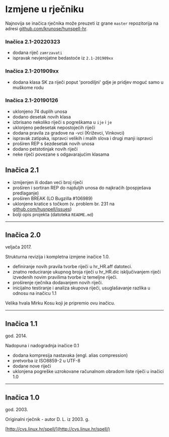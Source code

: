 # Izmjene u rječniku


Najnovija se inačica rječnika može preuzeti iz grane `master` repozitorija na adresi [github.com/krunose/hunspell-hr](https://github.com/krunose/hunspell-hr).


### Inačica 2.1-20220323

- dodana riječ `zamrzavati`
- ispravak nevjerojatne bedastoće iz `2.1-201909xx`


### Inačica 2.1-201909xx

- dodana klasa SK za riječi poput 'porodiljni' gdje je pridjev moguć samo u muškome rodu



### Inačica 2.1-20190126

- uklonjeno 74 duplih unosa
- dodano desetak novih klasa
- izbrisano nekoliko riječi s pogreškama u `ije` i `je`
- uklonjeno pedesetak nepostojećih riječi
- dodana pravila za gradove na -vci (Križevci, Vinkovci)
- ispravak zatipaka, ispravci velikih i malih slova i drugi manji ispravci
- proširen REP s šezdesetak novih unosa
- dodano petstotinjak novih riječi
- neke riječi povezane s odgavarajućim klasama


## Inačica 2.1


- izmijenjen ili dodan veći broj riječi
- proširen i sortiran REP do najduljih unosa do najkraćih (pospješava predlaganje)
- proširen BREAK (LO Bugzilla #106989)
- uklonjene kratice s točkom (v. problem br. 231 na [github.com/husnpell/issues](https://github.com/hunspell/hunspell/issues))
- bolji opis projekta (datoteka `README.md`)

---

## Inačica 2.0

veljača 2017.

Strukturna revizija i kompletna izmjene inačice 1.0.

- definiranje novih pravila tvorbe riječi u hr_HR.aff datoteci.
- znatno reduciranje ukupnog broja riječi u hr_HR.dic isključivanjem riječi izvedenih novim pravilima tvorbe iz temeljne riječi.
- proširenje rječnika dodavanjem novih riječi.
- inicijalno testiranje i analiza skupova riječi, usuglašavanje razlika u odnosu na inačicu 1.1

Velika hvala Mirku Kosu koji je pripremio ovu inačicu.


---

## Inačica 1.1

god. 2014.

Nadopuna i nadogradnja inačice 0.1

- dodana kompresija nastavaka (engl. alias compression)
- pretvorba iz ISO8859-2 u UTF-8
- dodane nove riječi
- uklonjena pogreške uzrokovane računalnom obradom liste riječi u inačici 1.0

---

## Inačica 1.0

god. 2003.

Originalni rječnik - autor D. L. iz 2003. g.

[http://cvs.linux.hr/spell/](http://cvs.linux.hr/spell/)
